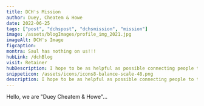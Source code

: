 ```yaml
---
title: DCH's Mission
author: Duey, Cheatem & Howe
date: 2022-06-25
tags: ["post", "dchspost", "dchsmission", "mission"]
image: /assets/blogImages/profile_img_2021.jpg
imageAlt: DCH's Image
figcaption:
montra: Saul has nothing on us!!!
hubLink: /dchBlog
visit: Retainer
hubDescription: I hope to be as helpful as possible connecting people to the right resources.
snippeticon: /assets/icons/icons8-balance-scale-48.png
description: I hope to be as helpful as possible connecting people to the right resources.
---
```

<p class="articleLead">
Hello, we are "Duey Cheatem & Howe"...
</p>